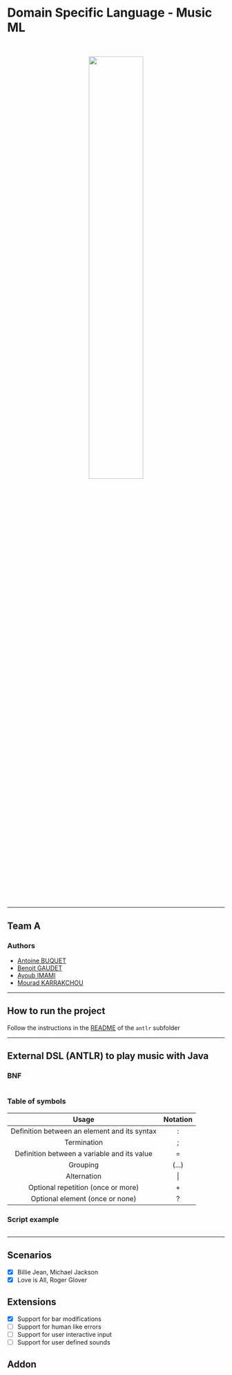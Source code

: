 # Domain Specific Language - Music ML

<div style="text-align: center; margin-top: 50px">
    <img style="width: 50%;" src="https://cdn.discordapp.com/attachments/1179814917688283147/1197472620694753320/2.png?ex=65bb6448&is=65a8ef48&hm=52e8eedd1aa91730be543ee46a14af7d51e6fd937c371f9e2baa78d368212ab7&">
</div>

---
## Team A
### Authors
- [Antoine BUQUET](https://github.com/antoinebqt)
- [Benoit GAUDET](https://github.com/BenoitGAUDET38)
- [Ayoub IMAMI](https://github.com/AyoubIMAMI)
- [Mourad KARRAKCHOU](https://github.com/MouradKarrakchou)
---

## How to run the project

Follow the instructions in the [README](https://github.com/BenoitGAUDET38/dsl-team-a-mml/blob/main/antlr/README.md) of the `antlr` subfolder

---
## External DSL (ANTLR) to play music with Java
### BNF
```java

```
### Table of symbols
| Usage | Notation |
|:-----:|:--------:|
|   Definition between an element and its syntax    |    :      |
|   Termination                                     |     ;     |
|   Definition between a variable and its value     |     =     |
|   Grouping                                        |  (...)    |
|    Alternation                                    |     \|    |
|    Optional repetition (once or more)             |    +      |
|    Optional element (once or none)                |    ?      |

### Script example
```java

```

---
## Scenarios
- [X] Billie Jean, Michael Jackson
- [X] Love is All, Roger Glover

## Extensions
- [X] Support for bar modifications
- [ ] Support for human like errors
- [ ] Support for user interactive input
- [ ] Support for user defined sounds

## Addon

